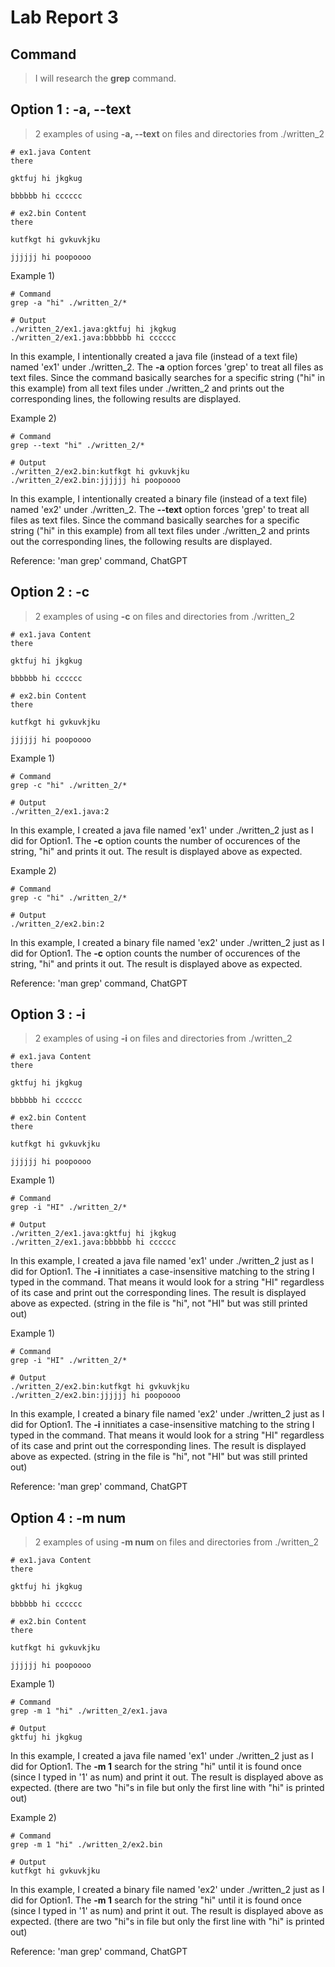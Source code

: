 # Lab Report 3

## Command

> I will research the **grep** command.

## Option 1 : **-a, --text**
> 2 examples of using **-a, --text** on files and directories from ./written_2

```
# ex1.java Content 
there

gktfuj hi jkgkug

bbbbbb hi cccccc
```

```
# ex2.bin Content 
there

kutfkgt hi gvkuvkjku

jjjjjj hi poopoooo
```

Example 1)
```
# Command
grep -a "hi" ./written_2/*

# Output
./written_2/ex1.java:gktfuj hi jkgkug
./written_2/ex1.java:bbbbbb hi cccccc
```
In this example, I intentionally created a java file (instead of a text file) named 'ex1' under ./written_2.
The **-a** option forces 'grep' to treat all files as text files. 
Since the command basically searches for a specific string ("hi" in this example) from all text files under ./written_2 
and prints out the corresponding lines, the following results are displayed.

Example 2)
```
# Command
grep --text "hi" ./written_2/*

# Output
./written_2/ex2.bin:kutfkgt hi gvkuvkjku
./written_2/ex2.bin:jjjjjj hi poopoooo
```
In this example, I intentionally created a binary file (instead of a text file) named 'ex2' under ./written_2.
The **--text** option forces 'grep' to treat all files as text files. 
Since the command basically searches for a specific string ("hi" in this example) from all text files under ./written_2 
and prints out the corresponding lines, the following results are displayed.

Reference: 'man grep' command, ChatGPT


## Option 2 : **-c**
> 2 examples of using **-c** on files and directories from ./written_2

```
# ex1.java Content 
there

gktfuj hi jkgkug

bbbbbb hi cccccc
```

```
# ex2.bin Content 
there

kutfkgt hi gvkuvkjku

jjjjjj hi poopoooo
```

Example 1)
```
# Command
grep -c "hi" ./written_2/*

# Output
./written_2/ex1.java:2
```
In this example, I created a java file named 'ex1' under ./written_2 just as I did for Option1.
The **-c** option counts the number of occurences of the string, "hi" and prints it out.
The result is displayed above as expected.

Example 2)
```
# Command
grep -c "hi" ./written_2/*

# Output
./written_2/ex2.bin:2
```
In this example, I created a binary file named 'ex2' under ./written_2 just as I did for Option1.
The **-c** option counts the number of occurences of the string, "hi" and prints it out.
The result is displayed above as expected.

Reference: 'man grep' command, ChatGPT


## Option 3 : **-i**
> 2 examples of using **-i** on files and directories from ./written_2

```
# ex1.java Content 
there

gktfuj hi jkgkug

bbbbbb hi cccccc
```

```
# ex2.bin Content 
there

kutfkgt hi gvkuvkjku

jjjjjj hi poopoooo
```

Example 1)
```
# Command
grep -i "HI" ./written_2/* 

# Output
./written_2/ex1.java:gktfuj hi jkgkug
./written_2/ex1.java:bbbbbb hi cccccc
```
In this example, I created a java file named 'ex1' under ./written_2 just as I did for Option1.
The **-i** innitiates a case-insensitive matching to the string I typed in the command.
That means it would look for a string "HI" regardless of its case and print out the corresponding lines.
The result is displayed above as expected. (string in the file is "hi", not "HI" but was still printed out)

Example 1)
```
# Command
grep -i "HI" ./written_2/* 

# Output
./written_2/ex2.bin:kutfkgt hi gvkuvkjku
./written_2/ex2.bin:jjjjjj hi poopoooo
```
In this example, I created a binary file named 'ex2' under ./written_2 just as I did for Option1.
The **-i** innitiates a case-insensitive matching to the string I typed in the command.
That means it would look for a string "HI" regardless of its case and print out the corresponding lines.
The result is displayed above as expected. (string in the file is "hi", not "HI" but was still printed out)

Reference: 'man grep' command, ChatGPT


## Option 4 : **-m num**
> 2 examples of using **-m num** on files and directories from ./written_2

```
# ex1.java Content 
there

gktfuj hi jkgkug

bbbbbb hi cccccc
```

```
# ex2.bin Content 
there

kutfkgt hi gvkuvkjku

jjjjjj hi poopoooo
```

Example 1)
```
# Command
grep -m 1 "hi" ./written_2/ex1.java

# Output
gktfuj hi jkgkug
```
In this example, I created a java file named 'ex1' under ./written_2 just as I did for Option1.
The **-m 1** search for the string "hi" until it is found once (since I typed in '1' as num) and print it out.
The result is displayed above as expected. (there are two "hi"s in file but only the first line with "hi" is printed out)

Example 2)
```
# Command
grep -m 1 "hi" ./written_2/ex2.bin 

# Output
kutfkgt hi gvkuvkjku
```
In this example, I created a binary file named 'ex2' under ./written_2 just as I did for Option1.
The **-m 1** search for the string "hi" until it is found once (since I typed in '1' as num) and print it out.
The result is displayed above as expected. (there are two "hi"s in file but only the first line with "hi" is printed out)

Reference: 'man grep' command, ChatGPT

